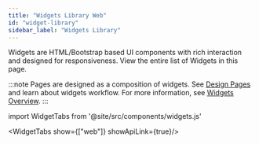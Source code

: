 ```yaml
---
title: "Widgets Library Web"
id: "widget-library"
sidebar_label: "Widgets Library"
---
```

Widgets are HTML/Bootstrap based UI components with rich interaction and designed for responsiveness. View the entire list of Widgets in this page.

:::note
Pages are designed as a composition of widgets. See [Design Pages](/app-development/ui-design/design-overview) and learn about widgets workflow. For more information, see [Widgets Overview](ui-elements.md).
:::

import WidgetTabs from '@site/src/components/widgets.js'

<WidgetTabs show={["web"]} showApiLink={true}/>